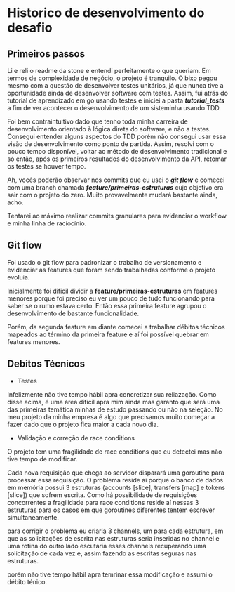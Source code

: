 # Historico de desenvolvimento do desafio

## Primeiros passos

Li e reli o readme da stone e entendi perfeitamente o que queriam. Em termos de complexidade de negócio, o projeto é tranquilo. O bixo pegou mesmo com a questão de desenvolver testes unitários, já que nunca tive a oportunidade ainda de desenvolver software com testes. Assim, fui atrás do tutorial de aprendizado em go usando testes e iniciei a pasta _**tutorial_tests**_ a fim de ver acontecer o desenvolvimento de um sisteminha usando TDD. 

Foi bem contraintuitivo dado que tenho toda minha carreira de desenvolvimento orientado à lógica direta do software, e não a testes. Consegui entender alguns aspectos do TDD porém não consegui usar essa visão de desenvolvimento como ponto de partida. Assim, resolvi com o pouco tempo disponível, voltar ao método de desenvolvimento tradicional e só então, após os primeiros resultados do desenvolvimento da API, retomar os testes se houver tempo.

Ah, vocês poderão observar nos commits que eu usei o _**git flow**_ e comecei com uma branch chamada _**feature/primeiras-estruturas**_ cujo objetivo era sair com o projeto do zero. Muito provavelmente mudará bastante ainda, acho.

Tentarei ao máximo realizar commits granulares para evidenciar o workflow e minha linha de raciocínio.

## Git flow

Foi usado o git flow para padronizar o trabalho de versionamento e evidenciar as features que foram sendo trabalhadas conforme o projeto evoluia.

Inicialmente foi dificil dividir a **feature/primeiras-estruturas** em features menores porque foi preciso eu ver um pouco de tudo funcionando para saber se o rumo estava certo. Então essa primeira feature agrupou o desenvolvimento de bastante funcionalidade.

Porém, da segunda feature em diante comecei a trabalhar débitos técnicos mapeados ao término da primeira feature e aí foi possível quebrar em features menores.



## Debitos Técnicos

* Testes

Infelizmente não tive tempo hábil apra concretizar sua reliazação. Como disse acima, é uma área difícil apra mim ainda mas garanto que será uma das primeiras temática minhas de estudo passando ou não na seleção. No meu projeto da minha empresa é algo que precisamos muito começar a fazer dado que o projeto fica maior a cada novo dia.

* Validação e correção de race conditions

O projeto tem uma fragilidade de race conditions que eu detectei mas não tive tempo de modificar.

Cada nova requisição que chega ao servidor disparará uma goroutine para processar essa requisição. O problema reside ai porque o banco de dados em memória possui 3 estruturas (accounts [slice], transfers [map] e tokens [slice]) que sofrem escrita. Como há possibilidade de requisições concorrentes a fragilidade para race conditions reside aí nessas 3 estruturas para os casos em que goroutines diferentes tentem escrever simultaneamente.

para corrigir o problema eu criaria 3 channels, um para cada estrutura, em que as solicitações de escrita nas estruturas seria inseridas no channel e uma rotina do outro lado escutaria esses channels recuperando uma solicitação de cada vez e, assim fazendo as escritas seguras nas estruturas.

porém não tive tempo hábil apra temrinar essa modificação e assumi o débito ténico.